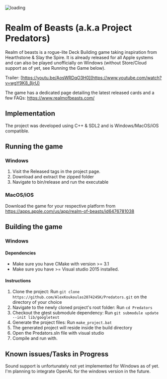  ![loading](https://github.com/user-attachments/assets/aaae2560-9014-4371-a13d-f7c983f47126)
 
# Realm of Beasts (a.k.a Project Predators)
Realm of beasts is a rogue-lite Deck Building game taking inspiration from Hearthstone & Slay the Spire. It is already released for all Apple systems and can also be played unofficially on Windows (without Store/Cloud support as of yet, see Running the Game below).

Trailer: [https://youtu.be/AosWRDqO3H0](https://www.youtube.com/watch?v=wgY9K8_8jrU)

The game has a dedicated page detailing the latest released cards and a few FAQs:
https://www.realmofbeasts.com/

## Implementation
The project was developed using C++ & SDL2 and is Windows/MacOS/iOS compatible. 

## Running the game
### Windows
1) Visit the Released tags in the project page.
2) Download and extract the zipped folder
3) Navigate to bin/release and run the executable

### MacOS/iOS
Download the game for your respective platform from https://apps.apple.com/us/app/realm-of-beasts/id6476781038

## Building the game
### Windows
#### Dependencies
* Make sure you have CMake with version >= 3.1
* Make sure you have >= Visual studio 2015 installed.

#### Instructions
1) Clone the project: Run `git clone https://github.com/AlexKoukoulas2074245K/Predators.git` on the directory of your choice
2) Navigate to the newly cloned project's root folder: Run `cd Predators`
3) Checkout the gtest submodule dependency:  Run `git submodule update --init lib/googletest`
4) Generate the project files: Run `make_project.bat`
5) The generated project will reside inside the build directory
6) Open the Predators.sln file with visual studio
7) Compile and run with.

## Known issues/Tasks in Progress
Sound support is unfortunately not yet implemented for Windows as of yet. I'm planning to integrate OpenAL for the windows version in the future.
